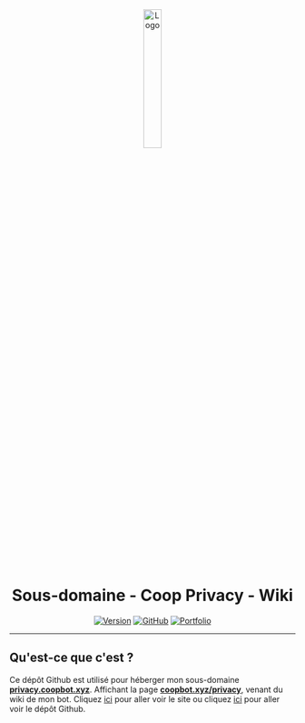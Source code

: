 <div align="center">
  <a href="https://privacy.coopbot.xyz"><img src="https://coopbot.xyz/images/coopbot.png" alt="Logo" width="25%" height="auto"></a>

# Sous-domaine - Coop Privacy - Wiki
  [![Version](https://img.shields.io/badge/Version%20:-v1.0-6479ee?labelColor=23272A)](https://privacy.coopbot.xyz)
  [![GitHub](https://img.shields.io/badge/20syldev-333333?logo=Github&logoColor=white)](https://github.com/20syldev)
  [![Portfolio](https://img.shields.io/badge//doc&#8722;coopbot-3857ab)](https://github.com/20syldev/doc-coopbot)
</div>

---

## Qu'est-ce que c'est ?
Ce dépôt Github est utilisé pour héberger mon sous-domaine **[privacy.coopbot.xyz](https://privacy.coopbot.xyz)**. Affichant la page **[coopbot.xyz/privacy](https://coopbot.xyz/privacy)**, venant du wiki de mon bot.
Cliquez [ici](https://coopbot.xyz) pour aller voir le site ou cliquez [ici](https://github.com/20syldev/doc-coopbot) pour aller voir le dépôt Github.